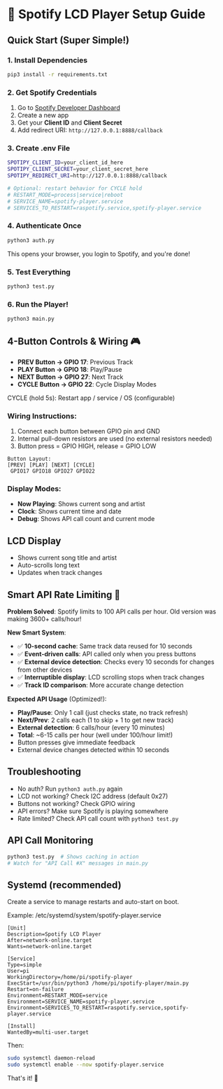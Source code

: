 # 🎵 Spotify LCD Player Setup Guide

## Quick Start (Super Simple!)

### 1. Install Dependencies
```bash
pip3 install -r requirements.txt
```

### 2. Get Spotify Credentials
1. Go to [Spotify Developer Dashboard](https://developer.spotify.com/dashboard)
2. Create a new app
3. Get your **Client ID** and **Client Secret**
4. Add redirect URI: `http://127.0.0.1:8888/callback`

### 3. Create .env File
```bash
SPOTIPY_CLIENT_ID=your_client_id_here
SPOTIPY_CLIENT_SECRET=your_client_secret_here
SPOTIPY_REDIRECT_URI=http://127.0.0.1:8888/callback

# Optional: restart behavior for CYCLE hold
# RESTART_MODE=process|service|reboot
# SERVICE_NAME=spotify-player.service
# SERVICES_TO_RESTART=raspotify.service,spotify-player.service
```

### 4. Authenticate Once
```bash
python3 auth.py
```
This opens your browser, you login to Spotify, and you're done!

### 5. Test Everything
```bash
python3 test.py
```

### 6. Run the Player!
```bash
python3 main.py
```

## 4-Button Controls & Wiring 🎮

- **PREV Button → GPIO 17**: Previous Track
- **PLAY Button → GPIO 18**: Play/Pause  
- **NEXT Button → GPIO 27**: Next Track
- **CYCLE Button → GPIO 22**: Cycle Display Modes

CYCLE (hold 5s): Restart app / service / OS (configurable)

### Wiring Instructions:
1. Connect each button between GPIO pin and GND
2. Internal pull-down resistors are used (no external resistors needed)
3. Button press = GPIO HIGH, release = GPIO LOW

```
Button Layout:
[PREV] [PLAY] [NEXT] [CYCLE]
 GPIO17 GPIO18 GPIO27 GPIO22
```

### Display Modes:
- **Now Playing**: Shows current song and artist
- **Clock**: Shows current time and date  
- **Debug**: Shows API call count and current mode

## LCD Display
- Shows current song title and artist
- Auto-scrolls long text
- Updates when track changes

## Smart API Rate Limiting 🧠

**Problem Solved**: Spotify limits to 100 API calls per hour. Old version was making 3600+ calls/hour!

**New Smart System**:
- ✅ **10-second cache**: Same track data reused for 10 seconds
- ✅ **Event-driven calls**: API called only when you press buttons
- ✅ **External device detection**: Checks every 10 seconds for changes from other devices
- ✅ **Interruptible display**: LCD scrolling stops when track changes
- ✅ **Track ID comparison**: More accurate change detection

**Expected API Usage** (Optimized!):
- **Play/Pause**: Only 1 call (just checks state, no track refresh)
- **Next/Prev**: 2 calls each (1 to skip + 1 to get new track)  
- **External detection**: 6 calls/hour (every 10 minutes)
- **Total**: ~6-15 calls per hour (well under 100/hour limit!)
- Button presses give immediate feedback
- External device changes detected within 10 seconds

## Troubleshooting
- No auth? Run `python3 auth.py` again
- LCD not working? Check I2C address (default 0x27)  
- Buttons not working? Check GPIO wiring
- API errors? Make sure Spotify is playing somewhere
- Rate limited? Check API call count with `python3 test.py`

## API Call Monitoring
```bash
python3 test.py  # Shows caching in action
# Watch for "API Call #X" messages in main.py
```

## Systemd (recommended)
Create a service to manage restarts and auto-start on boot.

Example: /etc/systemd/system/spotify-player.service
```
[Unit]
Description=Spotify LCD Player
After=network-online.target
Wants=network-online.target

[Service]
Type=simple
User=pi
WorkingDirectory=/home/pi/spotify-player
ExecStart=/usr/bin/python3 /home/pi/spotify-player/main.py
Restart=on-failure
Environment=RESTART_MODE=service
Environment=SERVICE_NAME=spotify-player.service
Environment=SERVICES_TO_RESTART=raspotify.service,spotify-player.service

[Install]
WantedBy=multi-user.target
```
Then:
```bash
sudo systemctl daemon-reload
sudo systemctl enable --now spotify-player.service
```

That's it! 🎉